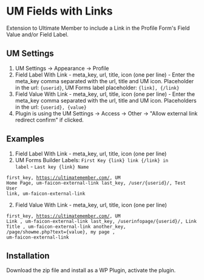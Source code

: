 # UM Fields with Links
Extension to Ultimate Member to include a Link in the Profile Form's Field Value and/or Field Label.

## UM Settings
1. UM Settings -> Appearance -> Profile
2. Field Label With Link - meta_key, url, title, icon (one per line) - Enter the meta_key comma separated with the url, title and UM icon. Placeholder in the url: <code>{userid}</code>, UM Forms label placeholder: <code>{link], {/link}</code>
3. Field Value With Link - meta_key, url, title, icon (one per line) - Enter the meta_key comma separated with the url, title and UM icon. Placeholders in the url: <code>{userid}, {value}</code>
4. Plugin is using the UM Settings -> Access -> Other -> "Allow external link redirect confirm" if clicked.

## Examples ##
1. Field Label With Link - meta_key, url, title, icon (one per line)
2. UM Forms Builder Labels: <code>First Key {link} link {/link} in label</code> - <code>Last key {link} Name</code>

<code>first_key, https://ultimatemember.com/, UM Home Page, um-faicon-external-link
last_key, /user/{userid}/, Test User link, um-faicon-external-link</code>

2. Field Value With Link - meta_key, url, title, icon (one per line)

<code>first_key, https://ultimatemember.com/, UM Link , um-faicon-external-link
last_key, /userinfopage/{userid}/, Link Title , um-faicon-external-link
another_key, /page/showme.php?text={value}, my page , um-faicon-external-link</code>

## Installation
Download the zip file and install as a WP Plugin, activate the plugin.
